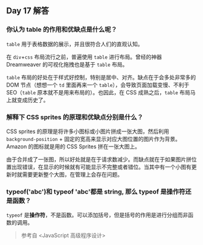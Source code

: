 ## Day 17 解答

### 你认为 table 的作用和优缺点是什么呢？

`table` 用于表格数据的展示，并且很符合人们的直观认知。

在 `div`+`css` 布局流行之前，普遍使用 `table` 进行布局。曾经的神器 Dreamweaver 的可视化拖拽也是基于 `table` 布局。

`table` 布局的好处在于样式好控制，特别是居中、对齐。缺点在于会多处非常多的 DOM 节点（想想一个 `td` 里面再来一个 `table`），会导致页面加载变慢、不利于 SEO（`table` 原本就不是用来布局的）。也因此，在 CSS 成熟之后，`table` 布局马上就变成历史了。

### 解释下 CSS sprites 的原理和优缺点分别是什么？

CSS sprites 的原理是将许多小图标或小图片拼成一张大图，然后利用 `background-position` + 固定的宽高来显示对应大图位置的图片作为背景。Amazon 的图标就是用的 CSS Sprites 拼在一张大图上。

由于合并成了一张图，所以好处就是在于请求数减少。而缺点就在于如果图片拼位置出现错误，在显示的时候就有可能显示不完整或者错位。当其中有一个小图有更新时就需要更新整个大图，在管理上会存在问题。

### typeof('abc')和 typeof 'abc'都是 string, 那么 typeof 是操作符还是函数？

`typeof` 是**操作符**，不是函数。可以添加括号，但是括号的作用是进行分组而非函数的调用。

> 参考自 <JavaScript 高级程序设计>
